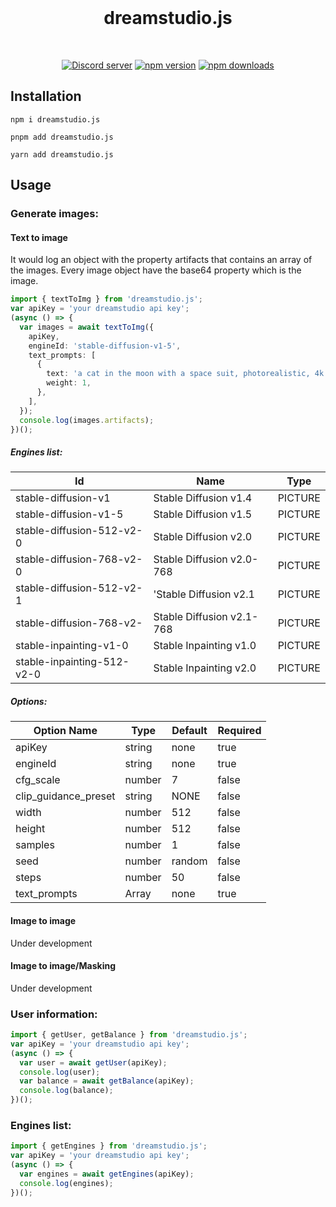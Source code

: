 <div align="center">
  <br />
  <h1>dreamstudio.js </h1>
  <br />
  <p>
    <a href="https://dsc.gg/turing" target="_blank"><img src="https://img.shields.io/discord/899761438996963349?color=5865F2&logo=discord&logoColor=white&style=for-the-badge" alt="Discord server" /></a>
    <a href="https://www.npmjs.com/package/dreamstudio.js" target="_blank"><img src="https://img.shields.io/npm/v/dreamstudio.js.svg?style=for-the-badge" alt="npm version" /></a>
    <a href="https://www.npmjs.com/package/dreamstudio.js" target="_blank"><img src="https://img.shields.io/npm/dw/dreamstudio.js?style=for-the-badge" alt="npm downloads" /></a>
  </p>
</div>

## Installation

```
npm i dreamstudio.js

pnpm add dreamstudio.js

yarn add dreamstudio.js
```

## Usage

### Generate images:

#### Text to image

It would log an object with the property artifacts that contains an array of the images. Every image object have the base64 property which is the image.

```typescript
import { textToImg } from 'dreamstudio.js';
var apiKey = 'your dreamstudio api key';
(async () => {
  var images = await textToImg({
    apiKey,
    engineId: 'stable-diffusion-v1-5',
    text_prompts: [
      {
        text: 'a cat in the moon with a space suit, photorealistic, 4k',
        weight: 1,
      },
    ],
  });
  console.log(images.artifacts);
})();
```

##### Engines list:

| Id                         | Name                      | Type    |
| -------------------------- | ------------------------- | ------- |
| stable-diffusion-v1        | Stable Diffusion v1.4     | PICTURE |
| stable-diffusion-v1-5      | Stable Diffusion v1.5     | PICTURE |
| stable-diffusion-512-v2-0  | Stable Diffusion v2.0     | PICTURE |
| stable-diffusion-768-v2-0  | Stable Diffusion v2.0-768 | PICTURE |
| stable-diffusion-512-v2-1  | 'Stable Diffusion v2.1    | PICTURE |
| stable-diffusion-768-v2-   | Stable Diffusion v2.1-768 | PICTURE |
| stable-inpainting-v1-0     | Stable Inpainting v1.0    | PICTURE |
| stable-inpainting-512-v2-0 | Stable Inpainting v2.0    | PICTURE |

##### Options:

| Option Name          | Type   | Default | Required |
| -------------------- | ------ | ------- | -------- |
| apiKey               | string | none    | true     |
| engineId             | string | none    | true     |
| cfg_scale            | number | 7       | false    |
| clip_guidance_preset | string | NONE    | false    |
| width                | number | 512     | false    |
| height               | number | 512     | false    |
| samples              | number | 1       | false    |
| seed                 | number | random  | false    |
| steps                | number | 50      | false    |
| text_prompts         | Array  | none    | true     |

#### Image to image

Under development

#### Image to image/Masking

Under development

### User information:

```typescript
import { getUser, getBalance } from 'dreamstudio.js';
var apiKey = 'your dreamstudio api key';
(async () => {
  var user = await getUser(apiKey);
  console.log(user);
  var balance = await getBalance(apiKey);
  console.log(balance);
})();
```

### Engines list:

```typescript
import { getEngines } from 'dreamstudio.js';
var apiKey = 'your dreamstudio api key';
(async () => {
  var engines = await getEngines(apiKey);
  console.log(engines);
})();
```
